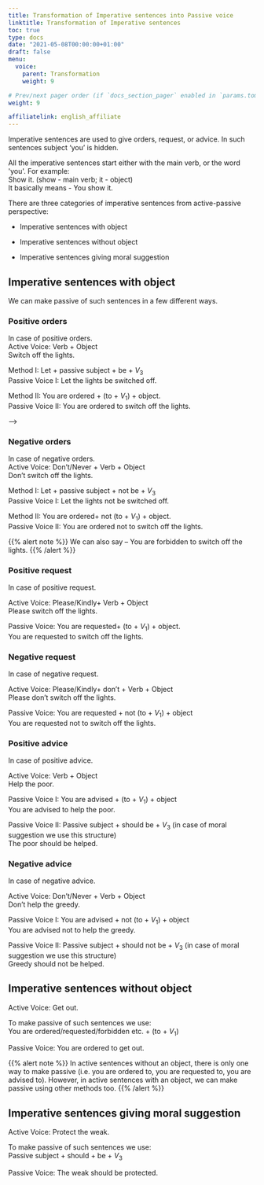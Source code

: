 ```yaml
---
title: Transformation of Imperative sentences into Passive voice   
linktitle: Transformation of Imperative sentences   
toc: true
type: docs
date: "2021-05-08T00:00:00+01:00"
draft: false
menu:
  voice:
    parent: Transformation
    weight: 9

# Prev/next pager order (if `docs_section_pager` enabled in `params.toml`)
weight: 9

affiliatelink: english_affiliate
---
```


Imperative sentences are used to give orders, request, or advice. In such sentences subject ‘you’ is hidden.

All the imperative sentences start either with the main verb, or the word 'you'. For example:<br>
Show it. (show - main verb; it - object) <br>
It basically means - You show it. 

There are three categories of imperative sentences from active-passive perspective:

* Imperative sentences with object

* Imperative sentences without object

* Imperative sentences giving moral suggestion


## Imperative sentences with object

We can make passive of such sentences in a few different ways. 

### Positive orders

In case of positive orders. <br>
Active Voice: Verb + Object <br>
Switch off the lights. 	

Method I: Let + passive subject + be + $V_3$ <br>
Passive Voice I: Let the lights be switched off. 		

Method II: You are ordered + (to + $V_1$) + object. <br>
Passive Voice II: You are ordered to switch off the lights. 

<!-- Commented out for ebook sake -->
<!-- {{% alert note %}}
Apart from ordered, we can use requested, forbidden, commanded, suggested, advised, prescribed, recommended, offered, proposed, allowed, permitted, referred etc, depending on the context and the kind of imperative sentence.  
{{% /alert %}} -->

<!-- Commented out for ebook sake -->
<!-- Method III: Passive subject + is/am/are/was/were + to be + $V_3$ <br>
Passive Voice III: The lights are to be switched off.  --> -->

### Negative orders

In case of negative orders. <br>
Active Voice: Don’t/Never + Verb + Object <br>
Don’t switch off the lights. 	

Method I: Let + passive subject + not be + $V_3$ <br>
Passive Voice I: Let the lights not be switched off. 		

Method II: You are ordered+ not (to + $V_1$) + object. <br>
Passive Voice II: You are ordered not to switch off the lights. 

{{% alert note %}}
We can also say – You are forbidden to switch off the lights.
{{% /alert %}} 

<!-- Commented out for ebook sake -->
<!-- Method III: Passive subject + is/am/are/was/were + not to be + $V_3$ <br>
Passive Voice III: The lights are not to be switched off.  -->

### Positive request

In case of positive request.

Active Voice: Please/Kindly+ Verb + Object <br>
Please switch off the lights. 	

Passive Voice: You are requested+ (to + $V_1$) + object. <br>
You are requested to switch off the lights. 

<!-- Commented out for ebook sake -->
<!-- {{% alert note %}}
When ‘please’ is used in active voice then we use ‘requested’ in passive voice. 
{{% /alert %}} -->

### Negative request

In case of negative request.

Active Voice: Please/Kindly+ don’t + Verb + Object <br>
Please don’t switch off the lights. 	

Passive Voice: You are requested + not (to + $V_1$) + object <br>
You are requested not to switch off the lights. 

### Positive advice

In case of positive advice.

Active Voice: Verb + Object <br>
Help the poor.

Passive Voice I: You are advised + (to + $V_1$) + object <br>
You are advised to help the poor. 

Passive Voice II: Passive subject + should be + $V_3$ (in case of moral suggestion we use this structure) <br>
The poor should be helped. 

### Negative advice

In case of negative advice.

Active Voice: Don’t/Never + Verb + Object <br>
Don’t help the greedy.

Passive Voice I: You are advised + not (to + $V_1$) + object <br>
You are advised not to help the greedy. 

Passive Voice II: Passive subject + should not be + $V_3$ (in case of moral suggestion we use this structure) <br>
Greedy should not be helped. 


## Imperative sentences without object

Active Voice: Get out. 

To make passive of such sentences we use: <br>
You are ordered/requested/forbidden etc. + (to + $V_1$)

Passive Voice: You are ordered to get out.

{{% alert note %}}
In active sentences without an object, there is only one way to make passive (i.e. you are ordered to, you are requested to, you are advised to). However, in active sentences with an object, we can make passive using other methods too. 
{{% /alert %}}


## Imperative sentences giving moral suggestion

Active Voice: Protect the weak. 

To make passive of such sentences we use: <br>
Passive subject + should + be + $V_3$

Passive Voice: The weak should be protected. 

